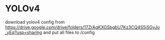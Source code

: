 # YOLOv4
download yolov4 config from https://drive.google.com/drive/folders/17ZrAgKXGSbgbU7Kz3CQ4S5jSGyJo_yEq?usp=sharing
and put all files to /config
